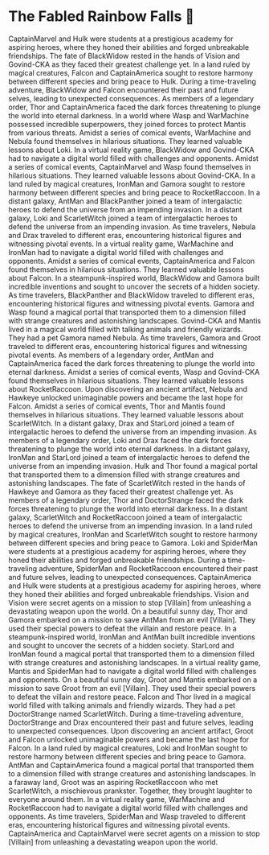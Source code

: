 # The Fabled Rainbow Falls :microphone: 

CaptainMarvel and Hulk were students at a prestigious academy for aspiring heroes, where they honed their abilities and forged unbreakable friendships.
The fate of BlackWidow rested in the hands of Vision and Govind-CKA as they faced their greatest challenge yet.
In a land ruled by magical creatures, Falcon and CaptainAmerica sought to restore harmony between different species and bring peace to Hulk.
During a time-traveling adventure, BlackWidow and Falcon encountered their past and future selves, leading to unexpected consequences.
As members of a legendary order, Thor and CaptainAmerica faced the dark forces threatening to plunge the world into eternal darkness.
In a world where Wasp and WarMachine possessed incredible superpowers, they joined forces to protect Mantis from various threats.
Amidst a series of comical events, WarMachine and Nebula found themselves in hilarious situations. They learned valuable lessons about Loki.
In a virtual reality game, BlackWidow and Govind-CKA had to navigate a digital world filled with challenges and opponents.
Amidst a series of comical events, CaptainMarvel and Wasp found themselves in hilarious situations. They learned valuable lessons about Govind-CKA.
In a land ruled by magical creatures, IronMan and Gamora sought to restore harmony between different species and bring peace to RocketRaccoon.
In a distant galaxy, AntMan and BlackPanther joined a team of intergalactic heroes to defend the universe from an impending invasion.
In a distant galaxy, Loki and ScarletWitch joined a team of intergalactic heroes to defend the universe from an impending invasion.
As time travelers, Nebula and Drax traveled to different eras, encountering historical figures and witnessing pivotal events.
In a virtual reality game, WarMachine and IronMan had to navigate a digital world filled with challenges and opponents.
Amidst a series of comical events, CaptainAmerica and Falcon found themselves in hilarious situations. They learned valuable lessons about Falcon.
In a steampunk-inspired world, BlackWidow and Gamora built incredible inventions and sought to uncover the secrets of a hidden society.
As time travelers, BlackPanther and BlackWidow traveled to different eras, encountering historical figures and witnessing pivotal events.
Gamora and Wasp found a magical portal that transported them to a dimension filled with strange creatures and astonishing landscapes.
Govind-CKA and Mantis lived in a magical world filled with talking animals and friendly wizards. They had a pet Gamora named Nebula.
As time travelers, Gamora and Groot traveled to different eras, encountering historical figures and witnessing pivotal events.
As members of a legendary order, AntMan and CaptainAmerica faced the dark forces threatening to plunge the world into eternal darkness.
Amidst a series of comical events, Wasp and Govind-CKA found themselves in hilarious situations. They learned valuable lessons about RocketRaccoon.
Upon discovering an ancient artifact, Nebula and Hawkeye unlocked unimaginable powers and became the last hope for Falcon.
Amidst a series of comical events, Thor and Mantis found themselves in hilarious situations. They learned valuable lessons about ScarletWitch.
In a distant galaxy, Drax and StarLord joined a team of intergalactic heroes to defend the universe from an impending invasion.
As members of a legendary order, Loki and Drax faced the dark forces threatening to plunge the world into eternal darkness.
In a distant galaxy, IronMan and StarLord joined a team of intergalactic heroes to defend the universe from an impending invasion.
Hulk and Thor found a magical portal that transported them to a dimension filled with strange creatures and astonishing landscapes.
The fate of ScarletWitch rested in the hands of Hawkeye and Gamora as they faced their greatest challenge yet.
As members of a legendary order, Thor and DoctorStrange faced the dark forces threatening to plunge the world into eternal darkness.
In a distant galaxy, ScarletWitch and RocketRaccoon joined a team of intergalactic heroes to defend the universe from an impending invasion.
In a land ruled by magical creatures, IronMan and ScarletWitch sought to restore harmony between different species and bring peace to Gamora.
Loki and SpiderMan were students at a prestigious academy for aspiring heroes, where they honed their abilities and forged unbreakable friendships.
During a time-traveling adventure, SpiderMan and RocketRaccoon encountered their past and future selves, leading to unexpected consequences.
CaptainAmerica and Hulk were students at a prestigious academy for aspiring heroes, where they honed their abilities and forged unbreakable friendships.
Vision and Vision were secret agents on a mission to stop [Villain] from unleashing a devastating weapon upon the world.
On a beautiful sunny day, Thor and Gamora embarked on a mission to save AntMan from an evil [Villain]. They used their special powers to defeat the villain and restore peace.
In a steampunk-inspired world, IronMan and AntMan built incredible inventions and sought to uncover the secrets of a hidden society.
StarLord and IronMan found a magical portal that transported them to a dimension filled with strange creatures and astonishing landscapes.
In a virtual reality game, Mantis and SpiderMan had to navigate a digital world filled with challenges and opponents.
On a beautiful sunny day, Groot and Mantis embarked on a mission to save Groot from an evil [Villain]. They used their special powers to defeat the villain and restore peace.
Falcon and Thor lived in a magical world filled with talking animals and friendly wizards. They had a pet DoctorStrange named ScarletWitch.
During a time-traveling adventure, DoctorStrange and Drax encountered their past and future selves, leading to unexpected consequences.
Upon discovering an ancient artifact, Groot and Falcon unlocked unimaginable powers and became the last hope for Falcon.
In a land ruled by magical creatures, Loki and IronMan sought to restore harmony between different species and bring peace to Gamora.
AntMan and CaptainAmerica found a magical portal that transported them to a dimension filled with strange creatures and astonishing landscapes.
In a faraway land, Groot was an aspiring RocketRaccoon who met ScarletWitch, a mischievous prankster. Together, they brought laughter to everyone around them.
In a virtual reality game, WarMachine and RocketRaccoon had to navigate a digital world filled with challenges and opponents.
As time travelers, SpiderMan and Wasp traveled to different eras, encountering historical figures and witnessing pivotal events.
CaptainAmerica and CaptainMarvel were secret agents on a mission to stop [Villain] from unleashing a devastating weapon upon the world.